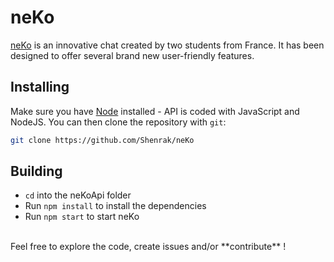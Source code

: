 # neKo

[neKo](https://github.com/Shenrak/neKo) is an innovative chat created by two students from France. It has been designed to offer several brand new user-friendly features.

## Installing

Make sure you have [Node](https://nodejs.org/en/) installed - API is coded with JavaScript and NodeJS.
You can then clone the repository with `git`:
```bash
git clone https://github.com/Shenrak/neKo
```

## Building

  * `cd` into the neKoApi folder
  * Run `npm install` to install the dependencies
  * Run `npm start` to start neKo

<br>
Feel free to explore the code, create issues and/or **contribute** !
